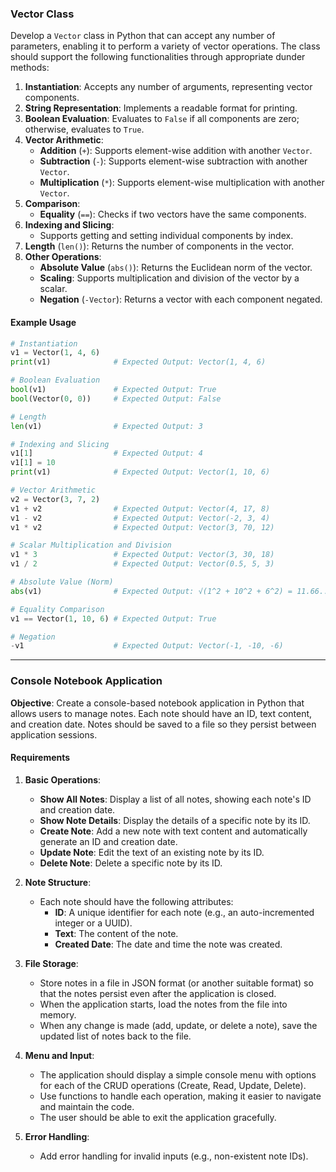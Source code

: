 
### Vector Class

Develop a `Vector` class in Python that can accept any number of parameters, enabling it to perform a variety of vector operations. The class should support the following functionalities through appropriate dunder methods:

1. **Instantiation**: Accepts any number of arguments, representing vector components.
2. **String Representation**: Implements a readable format for printing.
3. **Boolean Evaluation**: Evaluates to `False` if all components are zero; otherwise, evaluates to `True`.
4. **Vector Arithmetic**:
   - **Addition** (`+`): Supports element-wise addition with another `Vector`.
   - **Subtraction** (`-`): Supports element-wise subtraction with another `Vector`.
   - **Multiplication** (`*`): Supports element-wise multiplication with another `Vector`.
5. **Comparison**:
   - **Equality** (`==`): Checks if two vectors have the same components.
6. **Indexing and Slicing**:
   - Supports getting and setting individual components by index.
7. **Length** (`len()`): Returns the number of components in the vector.
8. **Other Operations**:
   - **Absolute Value** (`abs()`): Returns the Euclidean norm of the vector.
   - **Scaling**: Supports multiplication and division of the vector by a scalar.
   - **Negation** (`-Vector`): Returns a vector with each component negated.

#### Example Usage

```python
# Instantiation
v1 = Vector(1, 4, 6)
print(v1)              # Expected Output: Vector(1, 4, 6)

# Boolean Evaluation
bool(v1)               # Expected Output: True
bool(Vector(0, 0))     # Expected Output: False

# Length
len(v1)                # Expected Output: 3

# Indexing and Slicing
v1[1]                  # Expected Output: 4
v1[1] = 10
print(v1)              # Expected Output: Vector(1, 10, 6)

# Vector Arithmetic
v2 = Vector(3, 7, 2)
v1 + v2                # Expected Output: Vector(4, 17, 8)
v1 - v2                # Expected Output: Vector(-2, 3, 4)
v1 * v2                # Expected Output: Vector(3, 70, 12)

# Scalar Multiplication and Division
v1 * 3                 # Expected Output: Vector(3, 30, 18)
v1 / 2                 # Expected Output: Vector(0.5, 5, 3)

# Absolute Value (Norm)
abs(v1)                # Expected Output: √(1^2 + 10^2 + 6^2) = 11.66...

# Equality Comparison
v1 == Vector(1, 10, 6) # Expected Output: True

# Negation
-v1                    # Expected Output: Vector(-1, -10, -6)
```

<hr />

### Console Notebook Application

**Objective**: Create a console-based notebook application in Python that allows users to manage notes. Each note should have an ID, text content, and creation date. Notes should be saved to a file so they persist between application sessions.


#### Requirements

1. **Basic Operations**:
    - **Show All Notes**: Display a list of all notes, showing each note's ID and creation date.
    - **Show Note Details**: Display the details of a specific note by its ID.
    - **Create Note**: Add a new note with text content and automatically generate an ID and creation date.
    - **Update Note**: Edit the text of an existing note by its ID.
    - **Delete Note**: Delete a specific note by its ID.

2. **Note Structure**:
    - Each note should have the following attributes:
      - **ID**: A unique identifier for each note (e.g., an auto-incremented integer or a UUID).
      - **Text**: The content of the note.
      - **Created Date**: The date and time the note was created.

3. **File Storage**:
    - Store notes in a file in JSON format (or another suitable format) so that the notes persist even after the application is closed.
    - When the application starts, load the notes from the file into memory.
    - When any change is made (add, update, or delete a note), save the updated list of notes back to the file.

4. **Menu and Input**:
    - The application should display a simple console menu with options for each of the CRUD operations (Create, Read, Update, Delete).
    - Use functions to handle each operation, making it easier to navigate and maintain the code.
    - The user should be able to exit the application gracefully.

5. **Error Handling**:
    - Add error handling for invalid inputs (e.g., non-existent note IDs).

